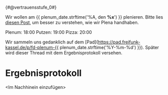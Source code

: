 {#@vertrauensstufe_0#}

Wir wollen am {{ plenum_date.strftime('%A, den **%x**') }} plenieren. Bitte lies [diesen Post](https://forum.flipdot.org/t/wie-funktioniert-ein-plenum/933), um besser zu verstehen, wie wir Plena handhaben.

Plenum: 18:00
Putzen: 19:00
Pizza: 20:00

Wir sammeln uns gedanklich auf dem [Pad](https://pad.freifunk-kassel.de/p/fd-plenum-{{ plenum_date.strftime('%Y-%m-%d') }}). Später wird dieser Thread mit dem Ergebnisprotokoll versehen.

# Ergebnisprotokoll

\<Im Nachhinein einzufügen\>
